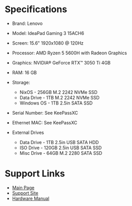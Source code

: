 # Specifications

- Brand: Lenovo
- Model: IdeaPad Gaming 3 15ACH6
- Screen: 15.6" 1920x1080 @ 120Hz
- Processor: AMD Ryzen 5 5600H with Radeon Graphics
- Graphics: NVIDIA® GeForce RTX™ 3050 Ti 4GB
- RAM: 16 GB
- Storage:

  - NixOS             - 256GB M.2 2242 NVMe SSD
  - Data Drive        - 1TB M.2 2242 NVMe SSD
  - Windows OS    - 1TB 2.5in SATA SSD
- Serial Number: See KeePassXC
- Ethernet MAC: See KeePassXC
- External Drives

  - Data Drive    - 1TB 2.5in USB SATA HDD
  - ISO Drive     - 120GB 2.5in USB SATA SSD
  - Misc Drive    - 64GB M.2 2280 SATA SSD

# Support Links

- [Main Page](https://www.lenovo.com/us/en/p/laptops/ideapad/ideapad-gaming-laptops/gaming-3-gen-6-(15-amd)/wmd00000479)
- [Support Site](https://pcsupport.lenovo.com/us/en/products/laptops-and-netbooks/gaming-series/ideapad-gaming-3-15ach6/82k2/82k201xcus)
- [Hardware Manual](https://download.lenovo.com/consumer/mobiles_pub/ideapad_gaming3_hmm_v1.1.pdf)
